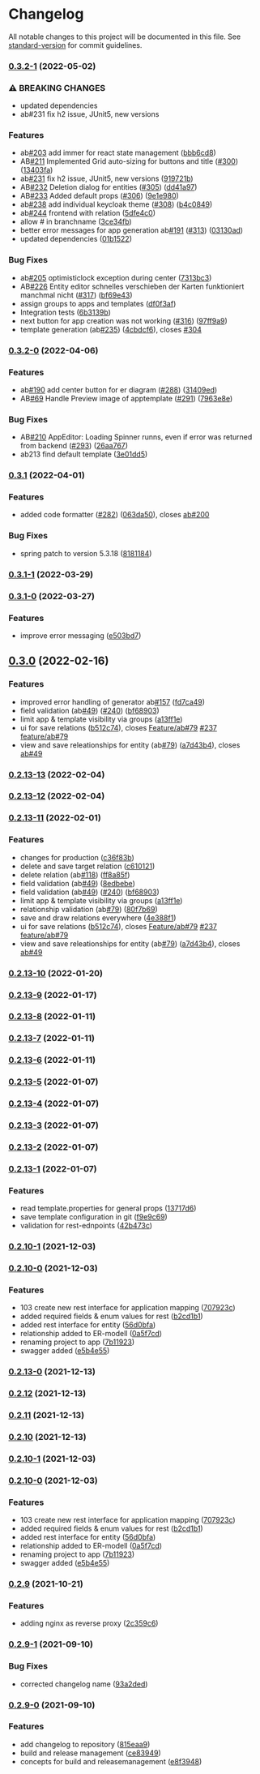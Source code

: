 # Changelog

All notable changes to this project will be documented in this file. See [standard-version](https://github.com/conventional-changelog/standard-version) for commit guidelines.

### [0.3.2-1](https://github.com/mokkapps/changelog-generator-demo/compare/v0.3.2-0...v0.3.2-1) (2022-05-02)


### ⚠ BREAKING CHANGES

* updated dependencies
* ab#231 fix h2 issue, JUnit5, new versions

### Features

* ab[#203](https://github.com/starwit/lj-projectbuilder/issues/203) add immer for react state management ([bbb6cd8](https://github.com/mokkapps/changelog-generator-demo/commits/bbb6cd80fc4a84dc35250ffc7955963b69df720c))
* AB[#211](https://github.com/starwit/lj-projectbuilder/issues/211) Implemented Grid auto-sizing for buttons and title ([#300](https://github.com/starwit/lj-projectbuilder/issues/300)) ([13403fa](https://github.com/mokkapps/changelog-generator-demo/commits/13403fa442b72bb43713ea44bd5bf238f551267e))
* ab[#231](https://github.com/starwit/lj-projectbuilder/issues/231) fix h2 issue, JUnit5, new versions ([919721b](https://github.com/mokkapps/changelog-generator-demo/commits/919721b9546e719bafa6348720d261150e144dff))
* AB[#232](https://github.com/starwit/lj-projectbuilder/issues/232) Deletion dialog for entities ([#305](https://github.com/starwit/lj-projectbuilder/issues/305)) ([dd41a97](https://github.com/mokkapps/changelog-generator-demo/commits/dd41a97dafd5fdacfa8387375093d178891979bf))
* AB[#233](https://github.com/starwit/lj-projectbuilder/issues/233) Added default props ([#306](https://github.com/starwit/lj-projectbuilder/issues/306)) ([9e1e980](https://github.com/mokkapps/changelog-generator-demo/commits/9e1e9809fee6a9e8df1eb7c93a8c9c1f9d46f554))
* ab[#238](https://github.com/starwit/lj-projectbuilder/issues/238) add individual keycloak theme ([#308](https://github.com/starwit/lj-projectbuilder/issues/308)) ([b4c0849](https://github.com/mokkapps/changelog-generator-demo/commits/b4c0849ccc36f47334e68af5f44868552cc4d8a5))
* ab[#244](https://github.com/starwit/lj-projectbuilder/issues/244) frontend with relation ([5dfe4c0](https://github.com/mokkapps/changelog-generator-demo/commits/5dfe4c0b3773b4b5ec843ebc6a3701125726e6be))
* allow # in branchname ([3ce34fb](https://github.com/mokkapps/changelog-generator-demo/commits/3ce34fbc7db4ae61f1680fd3c4a12cb6af1c5842))
* better error messages for app generation ab[#191](https://github.com/starwit/lj-projectbuilder/issues/191) ([#313](https://github.com/starwit/lj-projectbuilder/issues/313)) ([03130ad](https://github.com/mokkapps/changelog-generator-demo/commits/03130adcf1e802fc0af57bc85ea3f1714fc77106))
* updated dependencies ([01b1522](https://github.com/mokkapps/changelog-generator-demo/commits/01b1522c7fb390e4f64260298dbda322e22af8da))


### Bug Fixes

* ab[#205](https://github.com/starwit/lj-projectbuilder/issues/205) optimisticlock exception during center ([7313bc3](https://github.com/mokkapps/changelog-generator-demo/commits/7313bc343b68ad7dc38e6d7e850a46da6b49a880))
* AB[#226](https://github.com/starwit/lj-projectbuilder/issues/226) Entity editor schnelles verschieben der Karten funktioniert manchmal nicht ([#317](https://github.com/starwit/lj-projectbuilder/issues/317)) ([bf69e43](https://github.com/mokkapps/changelog-generator-demo/commits/bf69e43e1ffe70a5ce753ff0bf9b5d4d2316101b))
* assign groups to apps and templates ([df0f3af](https://github.com/mokkapps/changelog-generator-demo/commits/df0f3afb67785d7f44c582cba4533acc51de8aa8))
* Integration tests ([6b3139b](https://github.com/mokkapps/changelog-generator-demo/commits/6b3139bb4f14ca5cfb418427480c64a8e922d0da))
* next button for app creation was not working ([#316](https://github.com/starwit/lj-projectbuilder/issues/316)) ([97ff9a9](https://github.com/mokkapps/changelog-generator-demo/commits/97ff9a9f49e79691fe2e396fc453ff5151fcc893))
* template generation (ab[#235](https://github.com/starwit/lj-projectbuilder/issues/235)) ([4cbdcf6](https://github.com/mokkapps/changelog-generator-demo/commits/4cbdcf65572972c8cee99294cb4c9b383c4f4f9c)), closes [#304](https://github.com/starwit/lj-projectbuilder/issues/304)

### [0.3.2-0](https://github.com/mokkapps/changelog-generator-demo/compare/v0.3.1...v0.3.2-0) (2022-04-06)


### Features

* ab[#190](https://github.com/starwit/lj-projectbuilder/issues/190) add center button for er diagram ([#288](https://github.com/starwit/lj-projectbuilder/issues/288)) ([31409ed](https://github.com/mokkapps/changelog-generator-demo/commits/31409edc995430557772bd7cca47da573a8de59f))
* AB[#69](https://github.com/starwit/lj-projectbuilder/issues/69) Handle Preview image of apptemplate ([#291](https://github.com/starwit/lj-projectbuilder/issues/291)) ([7963e8e](https://github.com/mokkapps/changelog-generator-demo/commits/7963e8e0138789e5b7cf09649624884a7f753d6d))


### Bug Fixes

* AB[#210](https://github.com/starwit/lj-projectbuilder/issues/210) AppEditor: Loading Spinner runns, even if error was returned from backend ([#293](https://github.com/starwit/lj-projectbuilder/issues/293)) ([26aa767](https://github.com/mokkapps/changelog-generator-demo/commits/26aa767e6c89a59196dccc98f122157ac4c84947))
* ab213 find default template ([3e01dd5](https://github.com/mokkapps/changelog-generator-demo/commits/3e01dd538bb2323da39b6aa8e084f23acc13ef4c))

### [0.3.1](https://github.com/mokkapps/changelog-generator-demo/compare/v0.3.1-1...v0.3.1) (2022-04-01)


### Features

* added code formatter ([#282](https://github.com/starwit/lj-projectbuilder/issues/282)) ([063da50](https://github.com/mokkapps/changelog-generator-demo/commits/063da5064d5e5c8c7b5d7a2eab7555a452544c24)), closes [ab#200](https://github.com/starwit/ab/issues/200)


### Bug Fixes

* spring patch to version 5.3.18 ([8181184](https://github.com/mokkapps/changelog-generator-demo/commits/81811847845ff3f41b55e7ceff7a0c38a8f557d4))

### [0.3.1-1](https://github.com/mokkapps/changelog-generator-demo/compare/v0.3.1-0...v0.3.1-1) (2022-03-29)

### [0.3.1-0](https://github.com/mokkapps/changelog-generator-demo/compare/v0.3.0...v0.3.1-0) (2022-03-27)


### Features

* improve error messaging ([e503bd7](https://github.com/mokkapps/changelog-generator-demo/commits/e503bd7b5e114e52beb911060808ac8fa62b1ade))

## [0.3.0](https://github.com/mokkapps/changelog-generator-demo/compare/v0.2.13-10...v0.3.0) (2022-02-16)


### Features

*  improved error handling of generator ab[#157](https://github.com/starwit/lj-projectbuilder/issues/157) ([fd7ca49](https://github.com/mokkapps/changelog-generator-demo/commits/fd7ca49de96a0d1c5145ac6592e28698f8113e0c))
* field validation (ab[#49](https://github.com/starwit/lj-projectbuilder/issues/49)) ([#240](https://github.com/starwit/lj-projectbuilder/issues/240)) ([bf68903](https://github.com/mokkapps/changelog-generator-demo/commits/bf68903751f7232fc90a6169fc6ab9272dc2b207))
* limit app & template visibility via groups ([a13ff1e](https://github.com/mokkapps/changelog-generator-demo/commits/a13ff1e455acc0d61bb56f3760a7bfd3389d182d))
* ui for save relations ([b512c74](https://github.com/mokkapps/changelog-generator-demo/commits/b512c74abcbccc0312abaa5de6b84ccc5bed47bd)), closes [Feature/ab#79](https://github.com/Feature/ab/issues/79) [#237](https://github.com/starwit/lj-projectbuilder/issues/237) [feature/ab#79](https://github.com/feature/ab/issues/79)
* view and save releationships for entity (ab[#79](https://github.com/starwit/lj-projectbuilder/issues/79)) ([a7d43b4](https://github.com/mokkapps/changelog-generator-demo/commits/a7d43b4bb7a45ed2d6d7e77db834250f567c9a5d)), closes [ab#49](https://github.com/starwit/ab/issues/49)

### [0.2.13-13](https://github.com/mokkapps/changelog-generator-demo/compare/v0.2.13-12...v0.2.13-13) (2022-02-04)

### [0.2.13-12](https://github.com/mokkapps/changelog-generator-demo/compare/v0.2.13-11...v0.2.13-12) (2022-02-04)

### [0.2.13-11](https://github.com/mokkapps/changelog-generator-demo/compare/v0.2.13-10...v0.2.13-11) (2022-02-01)


### Features

* changes for production ([c36f83b](https://github.com/mokkapps/changelog-generator-demo/commits/c36f83b7e949fc507827e69e0bdbe6421454fa88))
* delete and save target relation ([c610121](https://github.com/mokkapps/changelog-generator-demo/commits/c610121acb19add6a38b46b88a5e7c2f58152964))
* delete relation (ab[#118](https://github.com/starwit/lj-projectbuilder/issues/118)) ([ff8a85f](https://github.com/mokkapps/changelog-generator-demo/commits/ff8a85f9ba9dd9ccfafae0ce67abaca6205fb477))
* field validation (ab[#49](https://github.com/starwit/lj-projectbuilder/issues/49)) ([8edbebe](https://github.com/mokkapps/changelog-generator-demo/commits/8edbebe756db40a725231ef33677ea67808c4009))
* field validation (ab[#49](https://github.com/starwit/lj-projectbuilder/issues/49)) ([#240](https://github.com/starwit/lj-projectbuilder/issues/240)) ([bf68903](https://github.com/mokkapps/changelog-generator-demo/commits/bf68903751f7232fc90a6169fc6ab9272dc2b207))
* limit app & template visibility via groups ([a13ff1e](https://github.com/mokkapps/changelog-generator-demo/commits/a13ff1e455acc0d61bb56f3760a7bfd3389d182d))
* relationship validation (ab[#79](https://github.com/starwit/lj-projectbuilder/issues/79)) ([80f7b69](https://github.com/mokkapps/changelog-generator-demo/commits/80f7b6915051257cd8677864e9647c3cca57342c))
* save and draw relations everywhere ([4e388f1](https://github.com/mokkapps/changelog-generator-demo/commits/4e388f10997c86240da3ae12839e9139b1285050))
* ui for save relations ([b512c74](https://github.com/mokkapps/changelog-generator-demo/commits/b512c74abcbccc0312abaa5de6b84ccc5bed47bd)), closes [Feature/ab#79](https://github.com/Feature/ab/issues/79) [#237](https://github.com/starwit/lj-projectbuilder/issues/237) [feature/ab#79](https://github.com/feature/ab/issues/79)
* view and save releationships for entity (ab[#79](https://github.com/starwit/lj-projectbuilder/issues/79)) ([a7d43b4](https://github.com/mokkapps/changelog-generator-demo/commits/a7d43b4bb7a45ed2d6d7e77db834250f567c9a5d)), closes [ab#49](https://github.com/starwit/ab/issues/49)

### [0.2.13-10](https://github.com/mokkapps/changelog-generator-demo/compare/v0.2.13-9...v0.2.13-10) (2022-01-20)

### [0.2.13-9](https://github.com/mokkapps/changelog-generator-demo/compare/v0.2.13-8...v0.2.13-9) (2022-01-17)

### [0.2.13-8](https://github.com/mokkapps/changelog-generator-demo/compare/v0.2.13-7...v0.2.13-8) (2022-01-11)

### [0.2.13-7](https://github.com/mokkapps/changelog-generator-demo/compare/v0.2.13-6...v0.2.13-7) (2022-01-11)

### [0.2.13-6](https://github.com/mokkapps/changelog-generator-demo/compare/v0.2.13-5...v0.2.13-6) (2022-01-11)

### [0.2.13-5](https://github.com/mokkapps/changelog-generator-demo/compare/v0.2.13-4...v0.2.13-5) (2022-01-07)

### [0.2.13-4](https://github.com/mokkapps/changelog-generator-demo/compare/v0.2.13-3...v0.2.13-4) (2022-01-07)

### [0.2.13-3](https://github.com/mokkapps/changelog-generator-demo/compare/v0.2.13-2...v0.2.13-3) (2022-01-07)

### [0.2.13-2](https://github.com/mokkapps/changelog-generator-demo/compare/v0.2.13-1...v0.2.13-2) (2022-01-07)

### [0.2.13-1](https://github.com/mokkapps/changelog-generator-demo/compare/v0.2.13-0...v0.2.13-1) (2022-01-07)


### Features

* read template.properties for general props ([13717d6](https://github.com/mokkapps/changelog-generator-demo/commits/13717d645aa861a8f2d286acf8e166cc15059bcd))
* save template configuration in git ([f9e9c69](https://github.com/mokkapps/changelog-generator-demo/commits/f9e9c69465a22260ee1c104af27aea9a1f4aec0f))
* validation for rest-ednpoints ([42b473c](https://github.com/mokkapps/changelog-generator-demo/commits/42b473c24013adeabbece234810bbf16872ce92a))

### [0.2.10-1](https://github.com/mokkapps/changelog-generator-demo/compare/v0.2.10-0...v0.2.10-1) (2021-12-03)

### [0.2.10-0](https://github.com/mokkapps/changelog-generator-demo/compare/v0.2.9...v0.2.10-0) (2021-12-03)


### Features

* 103 create new rest interface for application mapping ([707923c](https://github.com/mokkapps/changelog-generator-demo/commits/707923c434bae7535f1e10f662636d2b85bb8406))
* added required fields & enum values for rest ([b2cd1b1](https://github.com/mokkapps/changelog-generator-demo/commits/b2cd1b11203ed2b9904ac58091c5748c20680c10))
* added rest interface for entity ([56d0bfa](https://github.com/mokkapps/changelog-generator-demo/commits/56d0bfa976331725a49b9d113cafcb16417b6b03))
* relationship added to ER-modell ([0a5f7cd](https://github.com/mokkapps/changelog-generator-demo/commits/0a5f7cd02f273c61b5a9b7530a6605ee93ca193a))
* renaming project to app ([7b11923](https://github.com/mokkapps/changelog-generator-demo/commits/7b11923713c60522906b4d1cb2da1be9a3659285))
* swagger added ([e5b4e55](https://github.com/mokkapps/changelog-generator-demo/commits/e5b4e55f59b418c955e1976911bb354bf46494dd))

### [0.2.13-0](https://github.com/mokkapps/changelog-generator-demo/compare/v0.2.12...v0.2.13-0) (2021-12-13)

### [0.2.12](https://github.com/mokkapps/changelog-generator-demo/compare/v0.2.11...v0.2.12) (2021-12-13)

### [0.2.11](https://github.com/mokkapps/changelog-generator-demo/compare/v0.2.10...v0.2.11) (2021-12-13)

### [0.2.10](https://github.com/mokkapps/changelog-generator-demo/compare/v0.2.9...v0.2.10) (2021-12-13)

### [0.2.10-1](https://github.com/mokkapps/changelog-generator-demo/compare/v0.2.10-0...v0.2.10-1) (2021-12-03)

### [0.2.10-0](https://github.com/mokkapps/changelog-generator-demo/compare/v0.2.9...v0.2.10-0) (2021-12-03)


### Features

* 103 create new rest interface for application mapping ([707923c](https://github.com/mokkapps/changelog-generator-demo/commits/707923c434bae7535f1e10f662636d2b85bb8406))
* added required fields & enum values for rest ([b2cd1b1](https://github.com/mokkapps/changelog-generator-demo/commits/b2cd1b11203ed2b9904ac58091c5748c20680c10))
* added rest interface for entity ([56d0bfa](https://github.com/mokkapps/changelog-generator-demo/commits/56d0bfa976331725a49b9d113cafcb16417b6b03))
* relationship added to ER-modell ([0a5f7cd](https://github.com/mokkapps/changelog-generator-demo/commits/0a5f7cd02f273c61b5a9b7530a6605ee93ca193a))
* renaming project to app ([7b11923](https://github.com/mokkapps/changelog-generator-demo/commits/7b11923713c60522906b4d1cb2da1be9a3659285))
* swagger added ([e5b4e55](https://github.com/mokkapps/changelog-generator-demo/commits/e5b4e55f59b418c955e1976911bb354bf46494dd))

### [0.2.9](https://github.com/mokkapps/changelog-generator-demo/compare/v0.2.9-1...v0.2.9) (2021-10-21)


### Features

* adding nginx as reverse proxy ([2c359c6](https://github.com/mokkapps/changelog-generator-demo/commits/2c359c63bd1c8185d953e719cfc8c167830ea6a4))

### [0.2.9-1](https://github.com/mokkapps/changelog-generator-demo/compare/v0.2.9-0...v0.2.9-1) (2021-09-10)


### Bug Fixes

* corrected changelog name ([93a2ded](https://github.com/mokkapps/changelog-generator-demo/commits/93a2dedea4ec96a13b0f4224b59118690c91dc04))

### [0.2.9-0](https://github.com/mokkapps/changelog-generator-demo/compare/v0.2.8...v0.2.9-0) (2021-09-10)


### Features

* add changelog to repository ([815eaa9](https://github.com/mokkapps/changelog-generator-demo/commits/815eaa98708887b622acc370ccc8ff9d26dee329))
* build and release management ([ce83949](https://github.com/mokkapps/changelog-generator-demo/commits/ce83949b50a004f484d20e80b23193ca0a6132c1))
* concepts for build and releasemanagement ([e8f3948](https://github.com/mokkapps/changelog-generator-demo/commits/e8f3948f55a7206887e8a0865c14275f3fe3af3e))
